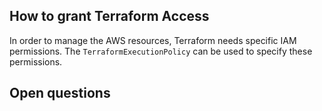 ## How to grant Terraform Access

In order to manage the AWS resources, Terraform needs specific IAM permissions. The `TerraformExecutionPolicy` can be used to specify these permissions. 

## Open questions